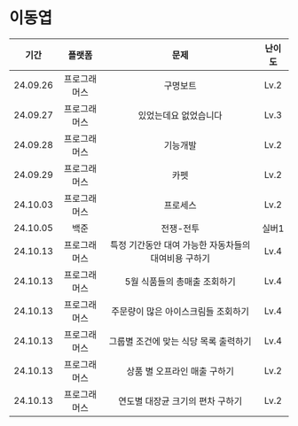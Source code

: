 # 이동엽

|   기간   |    플랫폼    |         문제          | 난이도 |
| :------: | :----------: | :-------------------: | :----: |
| 24.09.26 | 프로그래머스 |       구명보트        |  Lv.2  |
| 24.09.27 | 프로그래머스 | 있었는데요 없었습니다 |  Lv.3  |
| 24.09.28 | 프로그래머스 | 기능개발 |  Lv.2  |
| 24.09.29 | 프로그래머스 | 카펫 |  Lv.2  |
| 24.10.03 | 프로그래머스 | 프로세스 |  Lv.2  |
| 24.10.05 | 백준 | 전쟁-전투 |  실버1  |
| 24.10.13 | 프로그래머스 | 특정 기간동안 대여 가능한 자동차들의 대여비용 구하기 |  Lv.4  |
| 24.10.13 | 프로그래머스 | 5월 식품들의 총매출 조회하기 |  Lv.4  |
| 24.10.13 | 프로그래머스 | 주문량이 많은 아이스크림들 조회하기 |  Lv.4  |
| 24.10.13 | 프로그래머스 | 그룹별 조건에 맞는 식당 목록 출력하기 |  Lv.4  |
| 24.10.13 | 프로그래머스 | 상품 별 오프라인 매출 구하기 |  Lv.2  |
| 24.10.13 | 프로그래머스 | 연도별 대장균 크기의 편차 구하기 |  Lv.2  |

